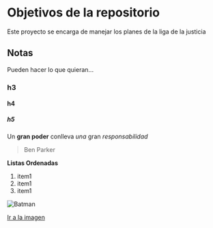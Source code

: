 # Objetivos de la repositorio

Este proyecto se encarga de manejar los planes de la liga de la justicia


## Notas
Pueden hacer lo que quieran...

### h3
#### h4
##### h5

Un **gran poder** conlleva _una_ gran *responsabilidad*
>Ben Parker

**Listas Ordenadas**
1. item1
2. item1
3. item1


![Batman](https://elcorreoweb.es/documents/10157/0/660x391/0c0/0d0/none/10703/FHXI/image_content_18563891_20161222114201.jpg)

[Ir a la imagen](https://elcorreoweb.es/documents/10157/0/660x391/0c0/0d0/none/10703/FHXI/image_content_18563891_20161222114201.jpg)
